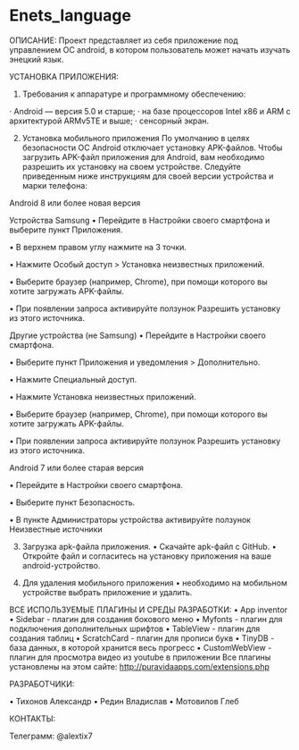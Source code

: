 # Enets_language
ОПИСАНИЕ:
Проект представляет из себя приложение под управлением ОС android, в котором пользователь может начать изучать энецкий язык. 

УСТАНОВКА ПРИЛОЖЕНИЯ:

 1. Требования к аппаратуре и программному обеспечению:

· Android — версия 5.0 и старше; 
· на базе процессоров Intel x86 и ARM с архитектурой ARMv5TE и выше;
· сенсорный экран.

 2. Установка мобильного приложения 
По умолчанию в целях безопасности ОС Android отключает установку APK-файлов.
Чтобы загрузить APK-файл приложения для Android, вам необходимо разрешить их установку на своем устройстве. 
Следуйте приведенным ниже инструкциям для своей версии устройства и марки телефона:

Android 8 или более новая версия

Устройства Samsung
 • Перейдите в Настройки своего смартфона и выберите пункт Приложения.

 • В верхнем правом углу нажмите на 3 точки.

 • Нажмите Особый доступ > Установка неизвестных приложений.

 • Выберите браузер (например, Chrome), при помощи которого вы хотите загружать APK-файлы.

 • При появлении запроса активируйте ползунок Разрешить установку из этого источника.

Другие устройства (не Samsung)
 • Перейдите в Настройки своего смартфона.

 • Выберите пункт Приложения и уведомления > Дополнительно.

 • Нажмите Специальный доступ.

 • Нажмите Установка неизвестных приложений.

 • Выберите браузер (например, Chrome), при помощи которого вы хотите загружать APK-файлы.

 • При появлении запроса активируйте ползунок Разрешить установку из этого источника.

Android 7 или более старая версия

 • Перейдите в Настройки своего смартфона.

 • Выберите пункт Безопасность.

 • В пункте Администраторы устройства активируйте ползунок Неизвестные источники

 3. Загрузка apk-файла приложения.
 • Скачайте apk-файл с GitHub.
 • Откройте файл и согласитесь на установку приложения на ваше android-устройство.

 4. Для удаления мобильного приложения 
 • необходимо на мобильном устройстве выбрать приложение и удалить.
 
ВСЕ ИСПОЛЬЗУЕМЫЕ ПЛАГИНЫ И СРЕДЫ РАЗРАБОТКИ:
 • App inventor
 • Sidebar - плагин для создания бокового меню
 • Myfonts - плагин для подключения дополнительных шрифтов
 • TableView - плагин для создания таблиц
 • ScratchCard - плагин для прописи букв
 • TinyDB - база данных, в которой хранится весь прогресс
 • CustomWebView - плагин для просмотра видео из youtube в приложении
 Все плагины установлены на этом сайте: http://puravidaapps.com/extensions.php
 
 РАЗРАБОТЧИКИ:
 
 • Тихонов Александр
 • Редин Владислав 
 • Мотовилов Глеб 
 
 КОНТАКТЫ:
 
 Телеграмм: @alextix7

